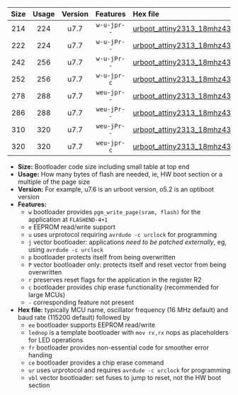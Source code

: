 |Size|Usage|Version|Features|Hex file|
|:-:|:-:|:-:|:-:|:--|
|214|224|u7.7|`w-u-jpr--`|[urboot_attiny2313_18mhz432_38400bps_lednop_ur_vbl.hex](https://raw.githubusercontent.com/stefanrueger/urboot.hex/main/mcus/attiny2313/fcpu_18mhz432/38400_bps/urboot_attiny2313_18mhz432_38400bps_lednop_ur_vbl.hex)|
|222|224|u7.7|`w-u-jPr--`|[urboot_attiny2313_18mhz432_38400bps_ur_vbl.hex](https://raw.githubusercontent.com/stefanrueger/urboot.hex/main/mcus/attiny2313/fcpu_18mhz432/38400_bps/urboot_attiny2313_18mhz432_38400bps_ur_vbl.hex)|
|242|256|u7.7|`w-u-jPr--`|[urboot_attiny2313_18mhz432_38400bps_lednop_fr_ur_vbl.hex](https://raw.githubusercontent.com/stefanrueger/urboot.hex/main/mcus/attiny2313/fcpu_18mhz432/38400_bps/urboot_attiny2313_18mhz432_38400bps_lednop_fr_ur_vbl.hex)|
|252|256|u7.7|`w-u-jpr-c`|[urboot_attiny2313_18mhz432_38400bps_lednop_fr_ce_ur_vbl.hex](https://raw.githubusercontent.com/stefanrueger/urboot.hex/main/mcus/attiny2313/fcpu_18mhz432/38400_bps/urboot_attiny2313_18mhz432_38400bps_lednop_fr_ce_ur_vbl.hex)|
|278|288|u7.7|`weu-jpr--`|[urboot_attiny2313_18mhz432_38400bps_ee_lednop_ur_vbl.hex](https://raw.githubusercontent.com/stefanrueger/urboot.hex/main/mcus/attiny2313/fcpu_18mhz432/38400_bps/urboot_attiny2313_18mhz432_38400bps_ee_lednop_ur_vbl.hex)|
|286|288|u7.7|`weu-jPr--`|[urboot_attiny2313_18mhz432_38400bps_ee_ur_vbl.hex](https://raw.githubusercontent.com/stefanrueger/urboot.hex/main/mcus/attiny2313/fcpu_18mhz432/38400_bps/urboot_attiny2313_18mhz432_38400bps_ee_ur_vbl.hex)|
|310|320|u7.7|`weu-jPr--`|[urboot_attiny2313_18mhz432_38400bps_ee_lednop_fr_ur_vbl.hex](https://raw.githubusercontent.com/stefanrueger/urboot.hex/main/mcus/attiny2313/fcpu_18mhz432/38400_bps/urboot_attiny2313_18mhz432_38400bps_ee_lednop_fr_ur_vbl.hex)|
|320|320|u7.7|`weu-jpr-c`|[urboot_attiny2313_18mhz432_38400bps_ee_lednop_fr_ce_ur_vbl.hex](https://raw.githubusercontent.com/stefanrueger/urboot.hex/main/mcus/attiny2313/fcpu_18mhz432/38400_bps/urboot_attiny2313_18mhz432_38400bps_ee_lednop_fr_ce_ur_vbl.hex)|

- **Size:** Bootloader code size including small table at top end
- **Usage:** How many bytes of flash are needed, ie, HW boot section or a multiple of the page size
- **Version:** For example, u7.6 is an urboot version, o5.2 is an optiboot version
- **Features:**
  + `w` bootloader provides `pgm_write_page(sram, flash)` for the application at `FLASHEND-4+1`
  + `e` EEPROM read/write support
  + `u` uses urprotocol requiring `avrdude -c urclock` for programming
  + `j` vector bootloader: applications *need to be patched externally*, eg, using `avrdude -c urclock`
  + `p` bootloader protects itself from being overwritten
  + `P` vector bootloader only: protects itself and reset vector from being overwritten
  + `r` preserves reset flags for the application in the register R2
  + `c` bootloader provides chip erase functionality (recommended for large MCUs)
  + `-` corresponding feature not present
- **Hex file:** typically MCU name, oscillator frequency (16 MHz default) and baud rate (115200 default) followed by
  + `ee` bootloader supports EEPROM read/write
  + `lednop` is a template bootloader with `mov rx,rx` nops as placeholders for LED operations
  + `fr` bootloader provides non-essential code for smoother error handing
  + `ce` bootloader provides a chip erase command
  + `ur` uses urprotocol and requires `avrdude -c urclock` for programming
  + `vbl` vector bootloader: set fuses to jump to reset, not the HW boot section
